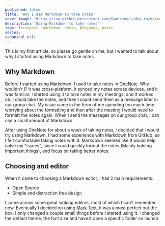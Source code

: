 ```yaml
---
published: false
title: 'Why I use Markdown to take notes'
cover_image: 'https://raw.githubusercontent.com/Kvanrooyen/dev.to/master/blog-posts/why-i-use-markdown-to-take-notes/assets/notes.jpg'
description: 'Using Markdown to take notes'
tags: firstpost, markdown, devto, blogpost, notes
series:
canonical_url:
---
```


This is my first article, so please go gentle on me, but I wanted to talk about why I started using Markdown to take notes.

## Why Markdown

Before I started using Markdown, I used to take notes in [OneNote](https://www.microsoft.com/en-ie/microsoft-365/onenote/digital-note-taking-app?rtc=1). Why wouldn't I? It was cross-platform, it synced my notes across devices, and it was familiar. I started using it to take notes in my meetings, and it worked ok. I could take the notes, and then I could send them as a message later in our group chat. My issue came in the form of me spending too much time worrying about the formatting and then after the meeting I would need to formatt the notes again. When I send the messages on our group chat, I can use a small amount of Markdown.

After using OneNote for about a week of taking notes, I decided that I would try using Markdown. I had some experience with Markdown from GitHub, so I felt comfortable taking notes with it. Markdown seemed like it would help solve my "issues", since I could quickly format the notes (Mainly bolding important things), and focus on taking better notes.

## Choosing and editor

When it came to choosing a Markdown editor, I had 2 main requirements:

- Open Source
- Simple and distraction free design

I came across some great looking editors, most of which I can't remember now. Eventually I decided on using [Mark Text](https://github.com/marktext/marktext), it was almost perfect out the box. I only changed a couple small things before I started using it. I changed the default theme, the font size and have it open a specific folder on launch.
